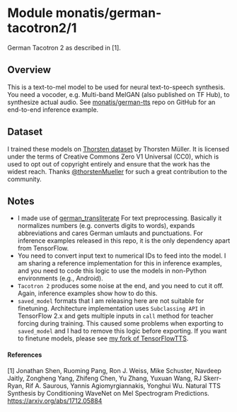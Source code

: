 # Module monatis/german-tacotron2/1
German Tacotron 2 as described in [1].

<!-- asset-path: https://storage.googleapis.com/mys-released-models/german-tts-tacotron2.tar.gz -->
<!-- task: text-to-mel -->
<!-- network-architecture: tacotron2 -->
<!-- dataset: thorsten -->
<!-- language: de -->
<!-- fine-tunable: false -->
<!-- format: saved_model_2 -->
<!-- license: apache-2.0 -->

## Overview
This is a text-to-mel model to be used for neural text-to-speech synthesis. You need a vocoder, e.g. Multi-band MelGAN (also published on TF Hub), to synthesize actual audio. See [monatis/german-tts](https://github.com/monatis/german-tts) repo on GitHub for an end-to-end inference example.

## Dataset
I trained these models on [Thorsten dataset](https://github.com/thorstenMueller/deep-learning-german-tts) by Thorsten Müller. It is licensed under the terms of Creative Commons Zero V1 Universal (CC0), which is used to opt out of copyright entirely and ensure that the work has the widest reach. Thanks [@thorstenMueller](https://github.com/thorstenMueller) for such a great contribution to the community.

## Notes
- I made use of [german_transliterate](https://github.com/repodiac/german_transliterate) For text preprocessing. Basically it normalizes numbers (e.g. converts digits to words), expands abbreviations and cares German umlauts and punctuations. For inference examples released in this repo, it is the only dependency apart from TensorFlow.
- You need to convert input text to numerical IDs to feed into the model. I am sharing a reference implementation for this in inference examples, and you need to code this logic to use the models in non-Python environments (e.g., Android).
- `Tacotron 2` produces some noise at the end, and you need to cut it off. Again, inference examples show how to do this.
- `saved_model` formats that I am releasing here are not suitable for finetuning. Architecture implementation uses `Subclassing API` in TensorFlow 2.x and gets multiple inputs in `call` method for teacher forcing during training. This caused some problems when exporting to `saved_model` and I had to remove this logic before exporting. If you want to finetune models, please see [my fork of TensorFlowTTS](https://github.com/monatis/TensorFlowTTS).

#### References
[1] Jonathan Shen, Ruoming Pang, Ron J. Weiss, Mike Schuster, Navdeep Jaitly, Zongheng Yang, Zhifeng Chen, Yu Zhang, Yuxuan Wang, RJ Skerr-Ryan, Rif A. Saurous, Yannis Agiomyrgiannakis, Yonghui Wu. Natural TTS Synthesis by Conditioning WaveNet on Mel Spectrogram Predictions. https://arxiv.org/abs/1712.05884
